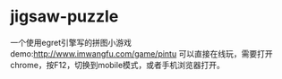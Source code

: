 # jigsaw-puzzle
一个使用egret引擎写的拼图小游戏 demo:<a hre="http://www.imwangfu.com/game/pintu">http://www.imwangfu.com/game/pintu</a>
可以直接在线玩，需要打开chrome，按F12，切换到mobile模式，或者手机浏览器打开。
